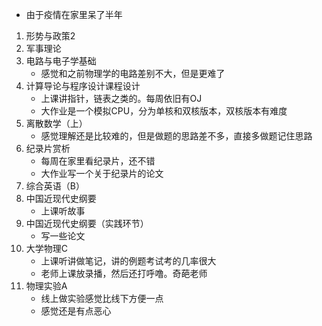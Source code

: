 + 由于疫情在家里呆了半年
1. 形势与政策2
2. 军事理论
3. 电路与电子学基础
    + 感觉和之前物理学的电路差别不大，但是更难了
4. 计算导论与程序设计课程设计
    + 上课讲指针，链表之类的。每周依旧有OJ
    + 大作业是一个模拟CPU，分为单核和双核版本，双核版本有难度
5. 离散数学（上）
    + 感觉理解还是比较难的，但是做题的思路差不多，直接多做题记住思路
6. 纪录片赏析
    + 每周在家里看纪录片，还不错
    + 大作业写一个关于纪录片的论文
7. 综合英语（B）
8. 中国近现代史纲要
    + 上课听故事
9. 中国近现代史纲要（实践环节）
    + 写一些论文
10. 大学物理C
    + 上课听讲做笔记，讲的例题考试考的几率很大
    + 老师上课放录播，然后还打呼噜。奇葩老师
11. 物理实验A
    + 线上做实验感觉比线下方便一点
    + 感觉还是有点恶心